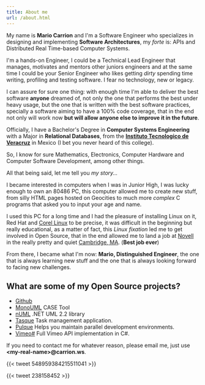 ```yaml
---
title: About me
url: /about.html
---
```


My name is **Mario Carrion** and I'm a Software Engineer who specializes in designing and implementing **Software Architectures**, my *forte* is: APIs and Distributed Real Time-based Computer Systems.

I'm a hands-on Engineer, I could be a Technical Lead Engineer that manages, motivates and mentors other juniors engineers and at the same time I could be your Senior Engineer who likes getting *dirty* spending time writing, profiling and testing software. I fear no technology, new or legacy.

I can assure for sure one thing: with enough time I'm able to deliver the best software **anyone** dreamed of, not only the one that performs the best under heavy usage, but the one that is written with the best software practices, specially a software aiming to have a 100% code coverage, that in the end not only will work now **but will allow anyone else to improve it in the future**.

Officially, I have a Bachelor's Degree in **Computer Systems Engineering** with a Major in **Relational Databases**, from the **[Instituto Tecnologico de Veracruz](http://www.itver.edu.mx/)** in Mexico (I bet you never heard of this college).

So, I know for sure Mathematics, Electronics, Computer Hardware and Computer Software Development, among other things.

All that being said, let me tell you *my story...*

I became interested in computers when I was in Junior High, I was lucky enough to own an 80486 PC, this computer allowed me to create new stuff, from silly HTML pages hosted on Geocities to much more *complex* C programs that asked you to input your age and name.

I used this PC for a long time and I had the pleasure of installing Linux on it, Red Hat and [Corel Linux](https://en.wikipedia.org/wiki/Corel_Linux) to be precise, it was difficult in the beginning but really educational, as a matter of fact, this *Linux fixation* led me to get involved in Open Source, that in the end allowed me to land a job at [Novell](https://en.wikipedia.org/wiki/Novell) in the really pretty and quiet [Cambridge, MA](https://en.wikipedia.org/wiki/Cambridge,_Massachusetts). (**Best job ever**)

From there, I became what I'm now: **Mario, Distinguished Engineer**, the one that is always learning new stuff and the one that is always looking forward to facing new challenges.

## What are some of my Open Source projects?

* [Github](https://github.com/mariocarrion)
* [MonoUML](http://sourceforge.net/projects/monouml/) CASE Tool
* [nUML](http://numl.sourceforge.net/) .NET UML 2.2 library
* [Tasque](https://wiki.gnome.org/Apps/Tasque) Task management application.
* [Pulque](http://github.com/mariocarrion/pulque) Helps you maintain parallel development environments.
* [Vimeo#](http://github.com/mariocarrion/vimeo-sharp) Full Vimeo API implementation in C#.

If you need to contact me for whatever reason, please email me, just use **&lt;my-real-name&gt;@carrion.ws**.

{{< tweet 548959384215511041 >}}

{{< tweet 238158452 >}}
